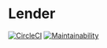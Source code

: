 # Lender

[![CircleCI](https://circleci.com/gh/okoroemeka/Lender/tree/develop.svg?style=svg)](https://circleci.com/gh/okoroemeka/Lender/tree/develop) [![Maintainability](https://api.codeclimate.com/v1/badges/6a3d7b3ae9e3d1cdb8ae/maintainability)](https://codeclimate.com/github/okoroemeka/Lender/maintainability)

